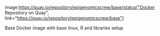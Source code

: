 image:https://quay.io/repository/epigenomicscrew/base/status["Docker Repository on Quay", link="https://quay.io/repository/epigenomicscrew/base"]

Base Docker image with base linux, R and libraries setup
